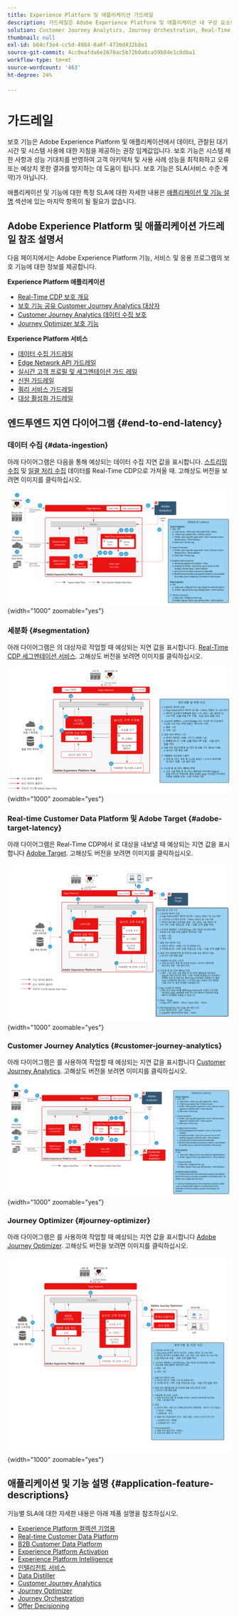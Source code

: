 ```yaml
---
title: Experience Platform 및 애플리케이션 가드레일
description: 가드레일은 Adobe Experience Platform 및 애플리케이션 내 구성 요소와 서비스의 성능 기대치 및 영향을 정의합니다.
solution: Customer Journey Analytics, Journey Orchestration, Real-Time Customer Data Platform
thumbnail: null
exl-id: b64cf3e4-cc5d-4984-8a0f-4736d432b8e1
source-git-commit: 4cc0eafda6e2670ac5b72b0a0ca59b84e1c0dba1
workflow-type: tm+mt
source-wordcount: '463'
ht-degree: 24%

---
```


# 가드레일

보호 기능은 Adobe Experience Platform 및 애플리케이션에서 데이터, 관찰된 대기 시간 및 시스템 사용에 대한 지침을 제공하는 권장 임계값입니다. 보호 기능은 시스템 제한 사항과 성능 기대치를 반영하여 고객 아키텍처 및 사용 사례 성능을 최적화하고 오류 또는 예상치 못한 결과를 방지하는 데 도움이 됩니다. 보호 기능은 SLA(서비스 수준 계약)가 아닙니다.

애플리케이션 및 기능에 대한 특정 SLA에 대한 자세한 내용은 [애플리케이션 및 기능 설명](#application-feature-descriptions) 섹션에 있는 마지막 항목이 될 필요가 없습니다.


## Adobe Experience Platform 및 애플리케이션 가드레일 참조 설명서

다음 페이지에서는 Adobe Experience Platform 기능, 서비스 및 응용 프로그램의 보호 기능에 대한 정보를 제공합니다.

**Experience Platform 애플리케이션**

* [Real-Time CDP 보호 개요](https://experienceleague.adobe.com/docs/experience-platform/rtcdp/guardrails/overview.html)
* [보호 기능 공유 Customer Journey Analytics 대상자](https://experienceleague.adobe.com/docs/analytics-platform/using/cja-components/audiences/publish.html#latency)
* [Customer Journey Analytics 데이터 수집 보호](https://experienceleague.adobe.com/docs/experience-platform/sources/connectors/adobe-applications/analytics.html#what-is-the-expected-latency-for-analytics-data-on-platform%3F)
* [Journey Optimizer 보호 기능](https://experienceleague.adobe.com/docs/journey-optimizer/using/get-started/guardrails.html)

**Experience Platform 서비스**

* [데이터 수집 가드레일](https://experienceleague.adobe.com/docs/experience-platform/ingestion/guardrails.html)
* [Edge Network API 가드레일](https://experienceleague.adobe.com/docs/experience-platform/edge-network-server-api/guardrails.html)
* [실시간 고객 프로필 및 세그멘테이션 가드 레일](https://experienceleague.adobe.com/docs/experience-platform/profile/guardrails.html?lang=ko)
* [신원 가드레일](https://experienceleague.adobe.com/docs/experience-platform/identity/guardrails.html?lang=ko)
* [쿼리 서비스 가드레일](https://experienceleague.adobe.com/docs/experience-platform/query/guardrails.html?lang=ko)
* [대상 활성화 가드레일](https://experienceleague.adobe.com/docs/experience-platform/destinations/guardrails.html?lang=ko)

## 엔드투엔드 지연 다이어그램 {#end-to-end-latency}

### 데이터 수집 {#data-ingestion}

아래 다이어그램은 다음을 통해 예상되는 데이터 수집 지연 값을 표시합니다. [스트리밍 수집](https://experienceleague.adobe.com/docs/experience-platform/ingestion/streaming/overview.html) 및 [일괄 처리 수집](https://experienceleague.adobe.com/docs/experience-platform/ingestion/batch/getting-started.html?lang=ko) 데이터를 Real-Time CDP으로 가져올 때. 고해상도 버전을 보려면 이미지를 클릭하십시오.

![데이터 수집 높은 수준의 시각적 개요.](/help/blueprints/experience-platform/deployment/assets/aep_data_flow_guardrails.svg "데이터 수집 높은 수준의 시각적 개요 및 지연 시간 값"){width="1000" zoomable="yes"}

### 세분화 {#segmentation}

아래 다이어그램은 의 대상자로 작업할 때 예상되는 지연 값을 표시합니다. [Real-Time CDP 세그멘테이션 서비스](https://experienceleague.adobe.com/docs/experience-platform/segmentation/home.html?lang=ko). 고해상도 버전을 보려면 이미지를 클릭하십시오.

![세그먼테이션의 높은 수준의 시각적 개요.](/help/blueprints/experience-platform/deployment/assets/segmentation_guardrails.svg "세그먼테이션 높은 수준의 시각적 개요 및 지연 값"){width="1000" zoomable="yes"}

### Real-time Customer Data Platform 및 Adobe Target {#adobe-target-latency}

아래 다이어그램은 Real-Time CDP에서 로 대상을 내보낼 때 예상되는 지연 값을 표시합니다 [Adobe Target](https://experienceleague.adobe.com/docs/experience-platform/destinations/catalog/personalization/adobe-target-connection.html?lang=ko). 고해상도 버전을 보려면 이미지를 클릭하십시오.

![Adobe Target으로 내보내기의 높은 수준 시각적 개요.](/help/blueprints/experience-platform/deployment/assets/RTCDP_Target_guardrails.svg "Adobe Target으로 대상 내보내기 높은 수준의 시각적 개요 및 지연 시간 값"){width="1000" zoomable="yes"}

### Customer Journey Analytics      {#customer-journey-analytics}

아래 다이어그램은 를 사용하여 작업할 때 예상되는 지연 값을 표시합니다 [Customer Journey Analytics](https://experienceleague.adobe.com/docs/analytics-platform/using/cja-overview/cja-overview.html?lang=en). 고해상도 버전을 보려면 이미지를 클릭하십시오.

![Customer Journey Analytics 높은 수준의 시각적 개요 작업](/help/blueprints/experience-platform/deployment/assets/CJA_guardrails.svg "Customer Journey Analytics의 높은 수준의 시각적 개요 및 지연 시간 값 작업"){width="1000" zoomable="yes"}

### Journey Optimizer    {#journey-optimizer}

아래 다이어그램은 를 사용하여 작업할 때 예상되는 지연 값을 표시합니다 [Adobe Journey Optimizer](https://experienceleague.adobe.com/docs/journey-optimizer/using/get-started/get-started.html?lang=en). 고해상도 버전을 보려면 이미지를 클릭하십시오.

![Adobe Journey Optimizer을 사용한 작업 고급 시각적 개요.](/help/blueprints/experience-platform/deployment/assets/AJO_guardrails.svg "Adobe Journey Optimizer의 높은 수준의 시각적 개요 및 지연 시간 값 작업"){width="1000" zoomable="yes"}

## 애플리케이션 및 기능 설명 {#application-feature-descriptions}

기능별 SLA에 대한 자세한 내용은 아래 제품 설명을 참조하십시오.

* [Experience Platform 컬렉션 기업용](https://helpx.adobe.com/kr/legal/product-descriptions/adobe-experience-platform-collection-enterprise.html)
* [Real-time Customer Data Platform](https://helpx.adobe.com/kr/legal/product-descriptions/real-time-customer-data-platform.html)
* [B2B Customer Data Platform](https://helpx.adobe.com/kr/legal/product-descriptions/adobe-experience-platform-b2b.html)
* [Experience Platform Activation](https://helpx.adobe.com/kr/legal/product-descriptions/adobe-experience-platform0.html)
* [Experience Platform Intelligence](https://helpx.adobe.com/kr/legal/product-descriptions/adobe-experience-platform-intelligence---product-description.html)
* [인텔리전트 서비스](https://helpx.adobe.com/kr/legal/product-descriptions/intelligent-services.html)
* [Data Distiller](https://helpx.adobe.com/kr/legal/product-descriptions/data-distiller.html)
* [Customer Journey Analytics](https://helpx.adobe.com/kr/legal/product-descriptions/customer-journey-analytics.html)
* [Journey Optimizer](https://helpx.adobe.com/kr/legal/product-descriptions/adobe-journey-optimizer.html)
* [Journey Orchestration](https://helpx.adobe.com/kr/legal/product-descriptions/journey-orchestration.html)
* [Offer Decisioning](https://helpx.adobe.com/kr/legal/product-descriptions/offer-decisioning-app-service.html)
